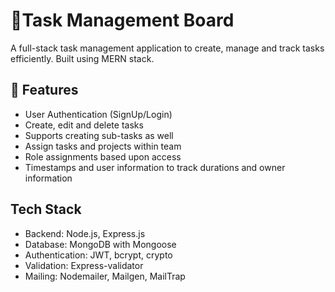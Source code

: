 # 📌Task Management Board

A full-stack task management application to create, manage and track tasks efficiently. Built using MERN stack.

## 🚀 Features

- User Authentication (SignUp/Login)
- Create, edit and delete tasks
- Supports creating sub-tasks as well
- Assign tasks and projects within team
- Role assignments based upon access
- Timestamps and user information to track durations and owner information

## Tech Stack

- Backend: Node.js, Express.js
- Database: MongoDB with Mongoose
- Authentication: JWT, bcrypt, crypto
- Validation: Express-validator
- Mailing: Nodemailer, Mailgen, MailTrap
